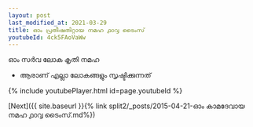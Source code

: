 ```yaml
---
layout: post
last_modified_at: 2021-03-29
title: ഓം പ്രതീഷതിറ്റായ നമഹ ൧൦൮ ടൈംസ്
youtubeId: 4ck5FAoVaWw
---
```

 
 
 ഓം സർവ ലോക കൃതി നമഹ 
 
 -  ആരാണ് എല്ലാ ലോകങ്ങളും സൃഷ്ടിക്കുന്നത് 
 
  
 
  
 
 
 
 
 
 


{% include youtubePlayer.html id=page.youtubeId %}
 
[Next]({{ site.baseurl }}{% link  split2/_posts/2015-04-21-ഓം കാമദേവായ നമഹ ൧൦൮ ടൈംസ്.md%})
 
